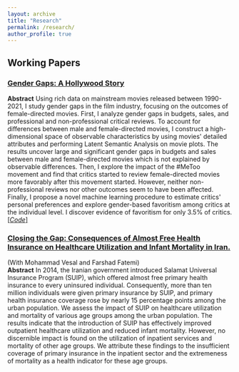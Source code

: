```yaml
---
layout: archive
title: "Research"
permalink: /research/
author_profile: true
---
```


## Working Papers
### [Gender Gaps: A Hollywood Story](https://github.com/mahyarhabibi/GenderGaps_Hollywood/blob/main/GenderGaps_Hollywood_20220823.pdf)
__Abstract__ 
Using rich data on mainstream movies released between 1990-2021, I study gender gaps in the film industry, focusing on the outcomes of female-directed movies. First, I analyze gender gaps in budgets, sales, and professional and non-professional critical reviews. To account for differences between male and female-directed movies, I construct a high-dimensional space of observable characteristics by using movies' detailed attributes and performing Latent Semantic Analysis on movie plots. The results uncover large and significant gender gaps in budgets and sales between male and female-directed movies which is not explained by observable differences. Then, I explore the impact of the \#MeToo movement and find that critics started to review female-directed movies more favorably after this movement started. However, neither non-professional reviews nor other outcomes seem to have been affected. Finally, I propose a novel machine learning procedure to estimate critics' personal preferences and explore gender-based favoritism among critics at the individual level. I discover evidence of favoritism for only 3.5\%  of critics.
[[_Code_]](https://github.com/mahyarhabibi/GenderGaps_Hollywood/tree/main/Codes)

### [Closing the Gap: Consequences of Almost Free Health Insurance on Healthcare Utilization and Infant Mortality in Iran.](https://drive.google.com/file/d/17Plt5IDuel9ZmX93BjxcZJoDQ7z9Sd8g/view?usp=sharing)
(With Mohammad Vesal and Farshad Fatemi) \
__Abstract__
 In 2014, the Iranian government introduced Salamat Universal Insurance Program (SUIP), which offered almost free primary health insurance to every uninsured individual. Consequently, more than ten million individuals were given primary insurance by SUIP, and primary health insurance coverage rose by nearly 15 percentage points among the urban population. We assess the impact of SUIP on healthcare utilization and mortality of various age groups among the urban population. The results indicate that the introduction of SUIP has effectively improved outpatient healthcare utilization and reduced infant mortality. However, no discernible impact is found on the utilization of inpatient services and mortality of other age groups. We attribute these findings to the insufficient coverage of primary insurance in the inpatient sector and the extremeness of mortality as a health indicator for these age groups.
